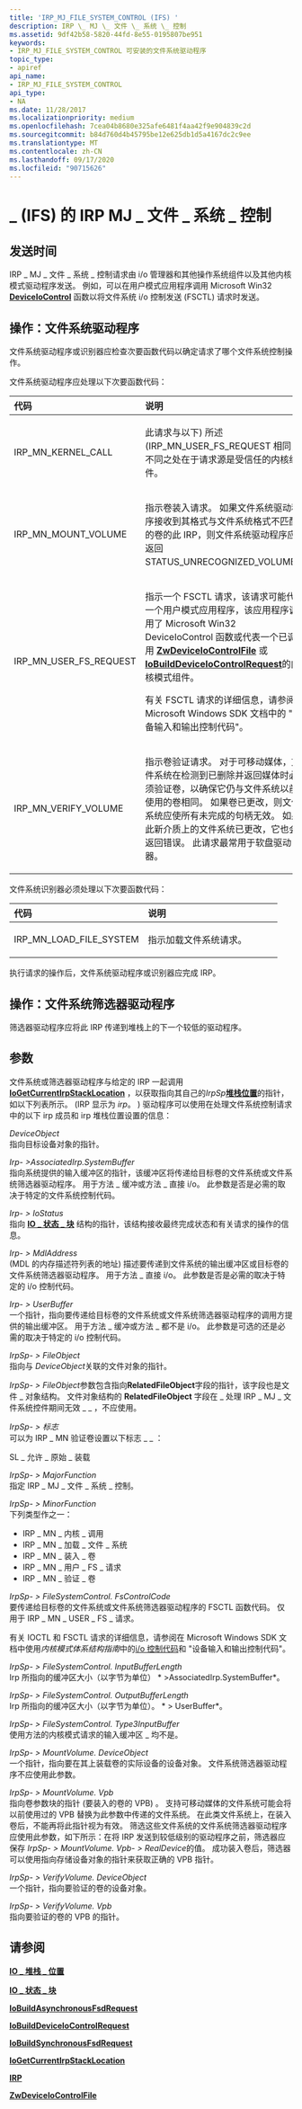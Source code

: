 ```yaml
---
title: 'IRP_MJ_FILE_SYSTEM_CONTROL (IFS) '
description: IRP \_ MJ \_ 文件 \_ 系统 \_ 控制
ms.assetid: 9df42b58-5820-44fd-8e55-0195807be951
keywords:
- IRP_MJ_FILE_SYSTEM_CONTROL 可安装的文件系统驱动程序
topic_type:
- apiref
api_name:
- IRP_MJ_FILE_SYSTEM_CONTROL
api_type:
- NA
ms.date: 11/28/2017
ms.localizationpriority: medium
ms.openlocfilehash: 7cea04b8680e325afe6481f4aa42f9e904839c2d
ms.sourcegitcommit: b84d760d4b45795be12e625db1d5a4167dc2c9ee
ms.translationtype: MT
ms.contentlocale: zh-CN
ms.lasthandoff: 09/17/2020
ms.locfileid: "90715626"
---
```

# <a name="irp_mj_file_system_control-ifs"></a>\_ (IFS) 的 IRP MJ \_ 文件 \_ 系统 \_ 控制


## <a name="when-sent"></a>发送时间


IRP \_ MJ \_ 文件 \_ 系统 \_ 控制请求由 i/o 管理器和其他操作系统组件以及其他内核模式驱动程序发送。 例如，可以在用户模式应用程序调用 Microsoft Win32 [**DeviceIoControl**](/windows/win32/api/ioapiset/nf-ioapiset-deviceiocontrol) 函数以将文件系统 i/o 控制发送 (FSCTL) 请求时发送。

## <a name="operation-file-system-drivers"></a>操作：文件系统驱动程序


文件系统驱动程序或识别器应检查次要函数代码以确定请求了哪个文件系统控制操作。

文件系统驱动程序应处理以下次要函数代码：

<table>
<colgroup>
<col width="50%" />
<col width="50%" />
</colgroup>
<thead>
<tr class="header">
<th align="left">代码</th>
<th align="left">说明</th>
</tr>
</thead>
<tbody>
<tr class="odd">
<td align="left"><p>IRP_MN_KERNEL_CALL</p></td>
<td align="left"><p>此请求与以下) 所述 (IRP_MN_USER_FS_REQUEST 相同，不同之处在于请求源是受信任的内核组件。</p></td>
</tr>
<tr class="even">
<td align="left"><p>IRP_MN_MOUNT_VOLUME</p></td>
<td align="left"><p>指示卷装入请求。 如果文件系统驱动程序接收到其格式与文件系统格式不匹配的卷的此 IRP，则文件系统驱动程序应返回 STATUS_UNRECOGNIZED_VOLUME。</p></td>
</tr>
<tr class="odd">
<td align="left"><p>IRP_MN_USER_FS_REQUEST</p></td>
<td align="left"><p>指示一个 FSCTL 请求，该请求可能代表一个用户模式应用程序，该应用程序调用了 Microsoft Win32 DeviceIoControl 函数或代表一个已调用 <a href="/windows-hardware/drivers/ddi/ntifs/nf-ntifs-zwdeviceiocontrolfile" data-raw-source="[&lt;strong&gt;ZwDeviceIoControlFile&lt;/strong&gt;](/windows-hardware/drivers/ddi/ntifs/nf-ntifs-zwdeviceiocontrolfile)"><strong>ZwDeviceIoControlFile</strong></a> 或 <a href="/windows-hardware/drivers/ddi/wdm/nf-wdm-iobuilddeviceiocontrolrequest" data-raw-source="[&lt;strong&gt;IoBuildDeviceIoControlRequest&lt;/strong&gt;](/windows-hardware/drivers/ddi/wdm/nf-wdm-iobuilddeviceiocontrolrequest)"><strong>IoBuildDeviceIoControlRequest</strong></a>的内核模式组件。</p>
<p>有关 FSCTL 请求的详细信息，请参阅 Microsoft Windows SDK 文档中的 "设备输入和输出控制代码"。</p></td>
</tr>
<tr class="even">
<td align="left"><p>IRP_MN_VERIFY_VOLUME</p></td>
<td align="left"><p>指示卷验证请求。 对于可移动媒体，文件系统在检测到已删除并返回媒体时必须验证卷，以确保它仍与文件系统以前使用的卷相同。 如果卷已更改，则文件系统应使所有未完成的句柄无效。 如果此新介质上的文件系统已更改，它也会返回错误。 此请求最常用于软盘驱动器。</p></td>
</tr>
</tbody>
</table>

 

文件系统识别器必须处理以下次要函数代码：

<table>
<colgroup>
<col width="50%" />
<col width="50%" />
</colgroup>
<thead>
<tr class="header">
<th align="left">代码</th>
<th align="left">说明</th>
</tr>
</thead>
<tbody>
<tr class="odd">
<td align="left"><p>IRP_MN_LOAD_FILE_SYSTEM</p></td>
<td align="left"><p>指示加载文件系统请求。</p></td>
</tr>
</tbody>
</table>

 

执行请求的操作后，文件系统驱动程序或识别器应完成 IRP。

## <a name="operation-files-system-filter-drivers"></a>操作：文件系统筛选器驱动程序


筛选器驱动程序应将此 IRP 传递到堆栈上的下一个较低的驱动程序。

## <a name="parameters"></a>参数


文件系统或筛选器驱动程序与给定的 IRP 一起调用[**IoGetCurrentIrpStackLocation**](/windows-hardware/drivers/ddi/wdm/nf-wdm-iogetcurrentirpstacklocation) ，以获取指向其自己的*IrpSp*[**堆栈位置**](/windows-hardware/drivers/ddi/wdm/ns-wdm-_io_stack_location)的指针，如以下列表所示。  (IRP 显示为 *irp*。 ) 驱动程序可以使用在处理文件系统控制请求中的以下 irp 成员和 irp 堆栈位置设置的信息：

<a href="" id="deviceobject"></a>*DeviceObject*  
指向目标设备对象的指针。

<a href="" id="irp--associatedirp-systembuffer"></a>*Irp- &gt;AssociatedIrp.SystemBuffer*  
指向系统提供的输入缓冲区的指针，该缓冲区将传递给目标卷的文件系统或文件系统筛选器驱动程序。 用于方法 \_ 缓冲或方法 \_ 直接 i/o。 此参数是否是必需的取决于特定的文件系统控制代码。

<a href="" id="irp--iostatus"></a>*Irp- &gt; IoStatus*  
指向 [**IO \_ 状态 \_ 块**](/windows-hardware/drivers/ddi/wdm/ns-wdm-_io_status_block) 结构的指针，该结构接收最终完成状态和有关请求的操作的信息。

<a href="" id="irp--mdladdress"></a>*Irp- &gt; MdlAddress*  
 (MDL 的内存描述符列表的地址) 描述要传递到文件系统的输出缓冲区或目标卷的文件系统筛选器驱动程序。 用于方法 \_ 直接 i/o。 此参数是否是必需的取决于特定的 i/o 控制代码。

<a href="" id="irp--userbuffer"></a>*Irp- &gt; UserBuffer*  
一个指针，指向要传递给目标卷的文件系统或文件系统筛选器驱动程序的调用方提供的输出缓冲区。 用于方法 \_ 缓冲或方法 \_ 都不是 i/o。 此参数是可选的还是必需的取决于特定的 i/o 控制代码。

<a href="" id="irpsp--fileobject"></a>*IrpSp- &gt; FileObject*  
指向与 *DeviceObject*关联的文件对象的指针。

*IrpSp- &gt; FileObject*参数包含指向**RelatedFileObject**字段的指针，该字段也是文件 \_ 对象结构。 文件对象结构的 **RelatedFileObject** 字段在 \_ 处理 IRP \_ MJ \_ 文件系统控件期间无效 \_ \_ ，不应使用。

<a href="" id="irpsp--flags"></a>*IrpSp- &gt; 标志*  
可以为 IRP \_ MN 验证卷设置以下标志 \_ \_ ：

SL \_ 允许 \_ 原始 \_ 装载

<a href="" id="irpsp--majorfunction"></a>*IrpSp- &gt; MajorFunction*  
指定 IRP \_ MJ \_ 文件 \_ 系统 \_ 控制。

<a href="" id="irpsp--minorfunction"></a>*IrpSp- &gt; MinorFunction*  
下列类型作之一：

-   IRP \_ MN \_ 内核 \_ 调用
-   IRP \_ MN \_ 加载 \_ 文件 \_ 系统
-   IRP \_ MN \_ 装入 \_ 卷
-   IRP \_ MN \_ 用户 \_ FS \_ 请求
-   IRP \_ MN \_ 验证 \_ 卷

<a href="" id="irpsp--parameters-filesystemcontrol-fscontrolcode"></a>*IrpSp- &gt; FileSystemControl. FsControlCode*  
要传递给目标卷的文件系统或文件系统筛选器驱动程序的 FSCTL 函数代码。 仅用于 IRP \_ MN \_ USER \_ FS \_ 请求。

有关 IOCTL 和 FSCTL 请求的详细信息，请参阅在 Microsoft Windows SDK 文档中使用*内核模式体系结构指南*中的[i/o 控制代码](../kernel/introduction-to-i-o-control-codes.md)和 "设备输入和输出控制代码"。

<a href="" id="irpsp--parameters-filesystemcontrol-inputbufferlength"></a>*IrpSp- &gt; FileSystemControl. InputBufferLength*  
Irp 所指向的缓冲区大小（以字节为单位） * &gt;AssociatedIrp.SystemBuffer*。

<a href="" id="irpsp--parameters-filesystemcontrol-outputbufferlength"></a>*IrpSp- &gt; FileSystemControl. OutputBufferLength*  
Irp 所指向的缓冲区大小（以字节为单位）。 * &gt; UserBuffer*。

<a href="" id="irpsp--parameters-filesystemcontrol-type3inputbuffer"></a>*IrpSp- &gt; FileSystemControl. Type3InputBuffer*  
使用方法的内核模式请求的输入缓冲区 \_ 均不是。

<a href="" id="irpsp--parameters-mountvolume-deviceobject"></a>*IrpSp- &gt; MountVolume. DeviceObject*  
一个指针，指向要在其上装载卷的实际设备的设备对象。 文件系统筛选器驱动程序不应使用此参数。

<a href="" id="irpsp--parameters-mountvolume-vpb"></a>*IrpSp- &gt; MountVolume. Vpb*  
指向卷参数块的指针 (要装入的卷的 VPB) 。 支持可移动媒体的文件系统可能会将以前使用过的 VPB 替换为此参数中传递的文件系统。 在此类文件系统上，在装入卷后，不能再将此指针视为有效。 筛选这些文件系统的文件系统筛选器驱动程序应使用此参数，如下所示：在将 IRP 发送到较低级别的驱动程序之前，筛选器应保存 *IrpSp- &gt; MountVolume. Vpb- &gt; RealDevice*的值。 成功装入卷后，筛选器可以使用指向存储设备对象的指针来获取正确的 VPB 指针。

<a href="" id="irpsp--parameters-verifyvolume-deviceobject"></a>*IrpSp- &gt; VerifyVolume. DeviceObject*  
一个指针，指向要验证的卷的设备对象。

<a href="" id="irpsp--parameters-verifyvolume-vpb"></a>*IrpSp- &gt; VerifyVolume. Vpb*  
指向要验证的卷的 VPB 的指针。

## <a name="see-also"></a>请参阅


[**IO \_ 堆栈 \_ 位置**](/windows-hardware/drivers/ddi/wdm/ns-wdm-_io_stack_location)

[**IO \_ 状态 \_ 块**](/windows-hardware/drivers/ddi/wdm/ns-wdm-_io_status_block)

[**IoBuildAsynchronousFsdRequest**](/windows-hardware/drivers/ddi/wdm/nf-wdm-iobuildasynchronousfsdrequest)

[**IoBuildDeviceIoControlRequest**](/windows-hardware/drivers/ddi/wdm/nf-wdm-iobuilddeviceiocontrolrequest)

[**IoBuildSynchronousFsdRequest**](/windows-hardware/drivers/ddi/wdm/nf-wdm-iobuildsynchronousfsdrequest)

[**IoGetCurrentIrpStackLocation**](/windows-hardware/drivers/ddi/wdm/nf-wdm-iogetcurrentirpstacklocation)

[**IRP**](/windows-hardware/drivers/ddi/wdm/ns-wdm-_irp)

[**ZwDeviceIoControlFile**](/windows-hardware/drivers/ddi/ntifs/nf-ntifs-zwdeviceiocontrolfile)